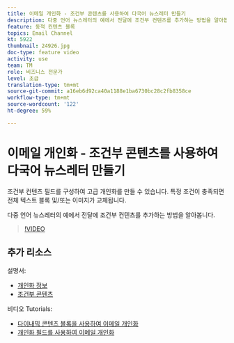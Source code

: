 ```yaml
---
title: 이메일 개인화 - 조건부 콘텐츠를 사용하여 다국어 뉴스레터 만들기
description: 다중 언어 뉴스레터의 예에서 전달에 조건부 컨텐츠를 추가하는 방법을 알아봅니다.
feature: 동적 컨텐츠 블록
topics: Email Channel
kt: 5922
thumbnail: 24926.jpg
doc-type: feature video
activity: use
team: TM
role: 비즈니스 전문가
level: 초급
translation-type: tm+mt
source-git-commit: a16eb6d92ca40a1188e1ba6730bc28c2fb8358ce
workflow-type: tm+mt
source-wordcount: '122'
ht-degree: 59%

---
```



# 이메일 개인화 - 조건부 콘텐츠를 사용하여 다국어 뉴스레터 만들기

조건부 컨텐츠 필드를 구성하여 고급 개인화를 만들 수 있습니다. 특정 조건이 충족되면 전체 텍스트 블록 및/또는 이미지가 교체됩니다.

다중 언어 뉴스레터의 예에서 전달에 조건부 컨텐츠를 추가하는 방법을 알아봅니다.

>[!VIDEO](https://video.tv.adobe.com/v/24926?quality=12)

## 추가 리소스

설명서:

* [개인화 정보](https://docs.adobe.com/content/help/ko-KR/campaign-classic/using/sending-messages/personalizing-deliveries/about-personalization.html)
* [조건부 콘텐츠](https://docs.adobe.com/content/help/en/campaign-classic/using/sending-messages/personalizing-deliveries/conditional-content.html)

비디오 Tutorials:

* [다이내믹 콘텐츠 블록을 사용하여 이메일 개인화](/help/sending-messages/email-channel/personalization-with-dynamic-content-blocks.md)
* [개인화 필드를 사용하여 이메일 개인화](/help/sending-messages/email-channel/personalizing-emails-using-personalization-fields.md)
